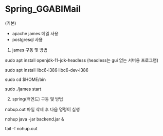 # Spring_GGABIMail

(기본)
- apache james 메일 사용
- postgresql 사용





1. james 구동 및 방법

  sudo apt install openjdk-11-jdk-headless (headless는 gui 없는 서버용 프로그램)

  sudo apt install libc6-i386 libc6-dev-i386

  sudo cd $HOME/bin

  sudo ./james start


2. spring(백엔드) 구동 및 방법

  nobup.out 파일 삭제 후 다음 명령어 실행

  nohup java -jar backend.jar &

  tail -f nohup.out 
